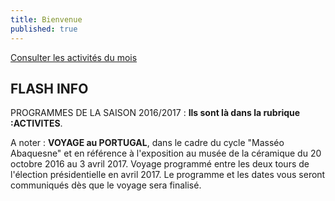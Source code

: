 ```yaml
---
title: Bienvenue
published: true
---
```







<p><a href="/pages/activites-du-mois.html" class="bouton">Consulter les activités du mois</a></p>


## FLASH INFO  

 PROGRAMMES DE LA SAISON 2016/2017 : **Ils sont là dans la rubrique :ACTIVITES**.
 
 
 A noter : **VOYAGE au PORTUGAL**, dans le cadre du cycle "Masséo Abaquesne" et en référence à l'exposition au musée de la céramique du 20 octobre 2016 au 3 avril 2017. Voyage programmé entre les deux tours de l'élection présidentielle en avril 2017. Le programme et les dates vous seront communiqués dès que le voyage sera finalisé. 
